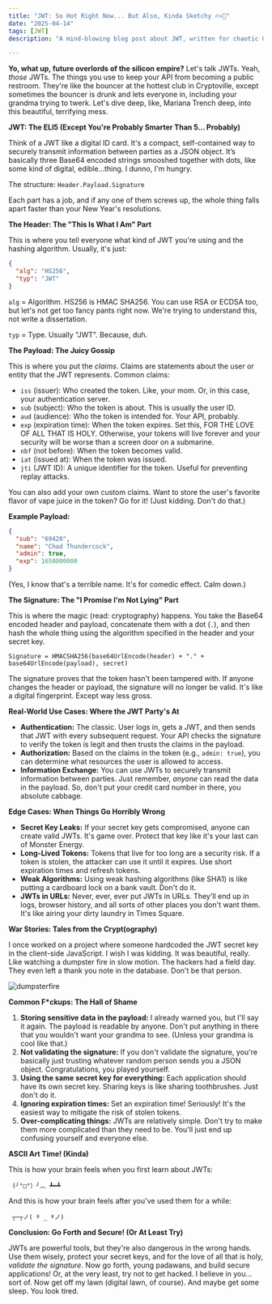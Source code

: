 ```yaml
---
title: "JWT: So Hot Right Now... But Also, Kinda Sketchy 🔥💀🙏"
date: "2025-04-14"
tags: [JWT]
description: "A mind-blowing blog post about JWT, written for chaotic Gen Z engineers who probably should be sleeping."

---
```


**Yo, what up, future overlords of the silicon empire?** Let's talk JWTs. Yeah, *those* JWTs. The things you use to keep your API from becoming a public restroom. They're like the bouncer at the hottest club in Cryptoville, except sometimes the bouncer is drunk and lets everyone in, including your grandma trying to twerk. Let's dive deep, like, Mariana Trench deep, into this beautiful, terrifying mess.

**JWT: The ELI5 (Except You're Probably Smarter Than 5... Probably)**

Think of a JWT like a digital ID card. It's a compact, self-contained way to securely transmit information between parties as a JSON object. It’s basically three Base64 encoded strings smooshed together with dots, like some kind of digital, edible...thing. I dunno, I'm hungry.

The structure: `Header.Payload.Signature`

Each part has a job, and if any one of them screws up, the whole thing falls apart faster than your New Year's resolutions.

**The Header: The "This Is What I Am" Part**

This is where you tell everyone what kind of JWT you're using and the hashing algorithm. Usually, it's just:

```json
{
  "alg": "HS256",
  "typ": "JWT"
}
```

`alg` = Algorithm.  HS256 is HMAC SHA256. You can use RSA or ECDSA too, but let's not get too fancy pants right now. We're trying to understand this, not write a dissertation.

`typ` = Type. Usually "JWT".  Because, duh.

**The Payload: The Juicy Gossip**

This is where you put the *claims*. Claims are statements about the user or entity that the JWT represents. Common claims:

*   `iss` (issuer): Who created the token.  Like, your mom. Or, in this case, your authentication server.
*   `sub` (subject): Who the token is about.  This is usually the user ID.
*   `aud` (audience): Who the token is intended for. Your API, probably.
*   `exp` (expiration time): When the token expires.  Set this, FOR THE LOVE OF ALL THAT IS HOLY.  Otherwise, your tokens will live forever and your security will be worse than a screen door on a submarine.
*   `nbf` (not before): When the token becomes valid.
*   `iat` (issued at): When the token was issued.
*   `jti` (JWT ID): A unique identifier for the token.  Useful for preventing replay attacks.

You can also add your own custom claims.  Want to store the user's favorite flavor of vape juice in the token? Go for it! (Just kidding.  Don't do that.)

**Example Payload:**

```json
{
  "sub": "69420",
  "name": "Chad Thundercock",
  "admin": true,
  "exp": 1650000000
}
```

(Yes, I know that's a terrible name. It's for comedic effect. Calm down.)

**The Signature: The "I Promise I'm Not Lying" Part**

This is where the magic (read: cryptography) happens.  You take the Base64 encoded header and payload, concatenate them with a dot (`.`), and then hash the whole thing using the algorithm specified in the header and your secret key.

`Signature = HMACSHA256(base64UrlEncode(header) + "." + base64UrlEncode(payload), secret)`

The signature proves that the token hasn't been tampered with.  If anyone changes the header or payload, the signature will no longer be valid.  It's like a digital fingerprint.  Except way less gross.

**Real-World Use Cases: Where the JWT Party's At**

*   **Authentication:**  The classic.  User logs in, gets a JWT, and then sends that JWT with every subsequent request. Your API checks the signature to verify the token is legit and then trusts the claims in the payload.
*   **Authorization:**  Based on the claims in the token (e.g., `admin: true`), you can determine what resources the user is allowed to access.
*   **Information Exchange:**  You can use JWTs to securely transmit information between parties. Just remember, *anyone* can read the data in the payload. So, don't put your credit card number in there, you absolute cabbage.

**Edge Cases: When Things Go Horribly Wrong**

*   **Secret Key Leaks:**  If your secret key gets compromised, anyone can create valid JWTs. It's game over.  Protect that key like it's your last can of Monster Energy.
*   **Long-Lived Tokens:**  Tokens that live for too long are a security risk. If a token is stolen, the attacker can use it until it expires. Use short expiration times and refresh tokens.
*   **Weak Algorithms:**  Using weak hashing algorithms (like SHA1) is like putting a cardboard lock on a bank vault.  Don't do it.
*   **JWTs in URLs:**  Never, ever, ever put JWTs in URLs. They'll end up in logs, browser history, and all sorts of other places you don't want them.  It's like airing your dirty laundry in Times Square.

**War Stories: Tales from the Crypt(ography)**

I once worked on a project where someone hardcoded the JWT secret key in the client-side JavaScript. I wish I was kidding. It was beautiful, really. Like watching a dumpster fire in slow motion. The hackers had a field day. They even left a thank you note in the database. Don't be that person.

![dumpsterfire](https://i.kym-cdn.com/photos/images/newsfeed/001/861/646/c0e.jpg)

**Common F\*ckups: The Hall of Shame**

1.  **Storing sensitive data in the payload:** I already warned you, but I'll say it again. The payload is readable by anyone. Don't put anything in there that you wouldn't want your grandma to see. (Unless your grandma is cool like that.)
2.  **Not validating the signature:** If you don't validate the signature, you're basically just trusting whatever random person sends you a JSON object. Congratulations, you played yourself.
3.  **Using the same secret key for everything:** Each application should have its own secret key. Sharing keys is like sharing toothbrushes. Just don't do it.
4.  **Ignoring expiration times:** Set an expiration time! Seriously! It's the easiest way to mitigate the risk of stolen tokens.
5.  **Over-complicating things:** JWTs are relatively simple. Don't try to make them more complicated than they need to be. You'll just end up confusing yourself and everyone else.

**ASCII Art Time! (Kinda)**

This is how your brain feels when you first learn about JWTs:

```
 (╯°□°）╯︵ ┻━┻
```

And this is how your brain feels after you've used them for a while:

```
 ┬─┬ノ( º _ ºノ)
```

**Conclusion: Go Forth and Secure! (Or At Least Try)**

JWTs are powerful tools, but they're also dangerous in the wrong hands. Use them wisely, protect your secret keys, and for the love of all that is holy, *validate the signature*. Now go forth, young padawans, and build secure applications! Or, at the very least, try not to get hacked. I believe in you… sort of. Now get off my lawn (digital lawn, of course). And maybe get some sleep. You look tired.
